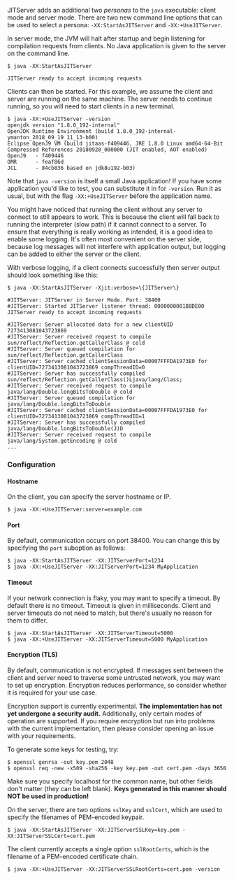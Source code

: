 <!--
Copyright (c) 2018, 2019 IBM Corp. and others

This program and the accompanying materials are made available under
the terms of the Eclipse Public License 2.0 which accompanies this
distribution and is available at https://www.eclipse.org/legal/epl-2.0/
or the Apache License, Version 2.0 which accompanies this distribution and
is available at https://www.apache.org/licenses/LICENSE-2.0.

This Source Code may also be made available under the following
Secondary Licenses when the conditions for such availability set
forth in the Eclipse Public License, v. 2.0 are satisfied: GNU
General Public License, version 2 with the GNU Classpath
Exception [1] and GNU General Public License, version 2 with the
OpenJDK Assembly Exception [2].

[1] https://www.gnu.org/software/classpath/license.html
[2] http://openjdk.java.net/legal/assembly-exception.html

SPDX-License-Identifier: EPL-2.0 OR Apache-2.0 OR GPL-2.0 WITH Classpath-exception-2.0 OR LicenseRef-GPL-2.0 WITH Assembly-exception
-->

JITServer adds an additional two *personas* to the `java` executable: client mode and server mode. There are two new command line options that can be used to select a persona: `-XX:StartAsJITServer` and `-XX:+UseJITServer`.

In server mode, the JVM will halt after startup and begin listening for compilation requests from clients. No Java application is given to the server on the command line.

```
$ java -XX:StartAsJITServer

JITServer ready to accept incoming requests
```

Clients can then be started. For this example, we assume the client and server are running on the same machine. The server needs to continue running, so you will need to start clients in a new terminal.

```
$ java -XX:+UseJITServer -version
openjdk version "1.8.0_192-internal"
OpenJDK Runtime Environment (build 1.8.0_192-internal-ymanton_2018_09_19_11_13-b00)
Eclipse OpenJ9 VM (build jitaas-f409446, JRE 1.8.0 Linux amd64-64-Bit Compressed References 20180920_000000 (JIT enabled, AOT enabled)
OpenJ9   - f409446
OMR      - feaf86d
JCL      - 84cb836 based on jdk8u192-b03)
```
Note that `java -version` is itself a small Java application! If you have some application you'd like to test, you can substitute it in for `-version`. Run it as usual, but with the flag `-XX:+UseJITServer` before the application name.

You might have noticed that running the client without any server to connect to still appears to work. This is because the client will fall back to running the interpreter (slow path) if it cannot connect to a server. To ensure that everything is really working as intended, it is a good idea to enable some logging. It's often most convenient on the server side, because log messages will not interfere with application output, but logging can be added to either the server or the client.

With verbose logging, if a client connects successfully then server output should look something like this:
```
$ java -XX:StartAsJITServer -Xjit:verbose=\{JITServer\}

#JITServer: JITServer in Server Mode. Port: 38400
#JITServer: Started JITServer listener thread: 0000000001B8DE00
JITServer ready to accept incoming requests

#JITServer: Server allocated data for a new clientUID 7273413081043723869
#JITServer: Server received request to compile sun/reflect/Reflection.getCallerClass @ cold
#JITServer: Server queued compilation for sun/reflect/Reflection.getCallerClass
#JITServer: Server cached clientSessionData=00007FFFDA1973E0 for clientUID=7273413081043723869 compThreadID=0
#JITServer: Server has successfully compiled sun/reflect/Reflection.getCallerClass()Ljava/lang/Class;
#JITServer: Server received request to compile java/lang/Double.longBitsToDouble @ cold
#JITServer: Server queued compilation for java/lang/Double.longBitsToDouble
#JITServer: Server cached clientSessionData=00007FFFDA1973E0 for clientUID=7273413081043723869 compThreadID=1
#JITServer: Server has successfully compiled java/lang/Double.longBitsToDouble(J)D
#JITServer: Server received request to compile java/lang/System.getEncoding @ cold
...
```

### Configuration

#### Hostname
On the client, you can specify the server hostname or IP.
```
$ java -XX:+UseJITServer:server=example.com
```

#### Port
By default, communication occurs on port 38400. You can change this by specifying the `port` suboption as follows:
```
$ java -XX:StartAsJITServer -XX:JITServerPort=1234
$ java -XX:+UseJITServer -XX:JITServerPort=1234 MyApplication
```

#### Timeout
If your network connection is flaky, you may want to specify a timeout. By default there is no timeout. Timeout is given in milliseconds. Client and server timeouts do not need to match, but there's usually no reason for them to differ.
```
$ java -XX:StartAsJITServer -XX:JITServerTimeout=5000
$ java -XX:+UseJITServer -XX:JITServerTimeout=5000 MyApplication
```

#### Encryption (TLS)
By default, communication is not encrypted. If messages sent between the client and server need to traverse some untrusted network, you may want to set up encryption. Encryption reduces performance, so consider whether it is required for your use case.

Encryption support is currently experimental. **The implementation has not yet undergone a security audit.** Additionally, only certain modes of operation are supported. If you require encryption but run into problems with the current implementation, then please consider opening an issue with your requirements.

To generate some keys for testing, try:
```
$ openssl genrsa -out key.pem 2048
$ openssl req -new -x509 -sha256 -key key.pem -out cert.pem -days 3650
```
Make sure you specify localhost for the common name, but other fields don't matter (they can be left blank). **Keys generated in this manner should NOT be used in production!**

On the server, there are two options `sslKey` and `sslCert`, which are used to specify the filenames of PEM-encoded keypair.
```
$ java -XX:StartAsJITServer -XX:JITServerSSLKey=key.pem -XX:JITServerSSLCert=cert.pem
```
The client currently accepts a single option `sslRootCerts`, which is the filename of a PEM-encoded certificate chain.
```
$ java -XX:+UseJITServer -XX:JITServerSSLRootCerts=cert.pem -version
```
